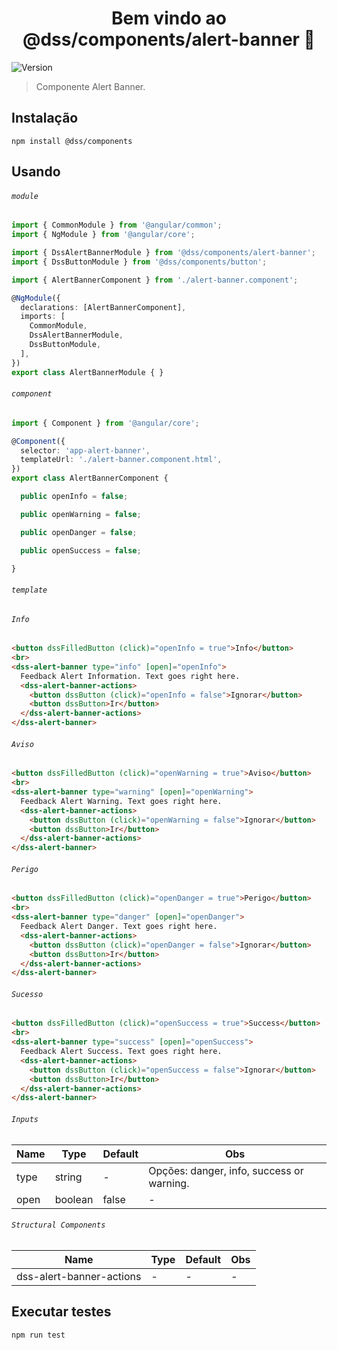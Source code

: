 <h1 align="center">Bem vindo ao @dss/components/alert-banner 👋</h1>
<p>
  <img alt="Version" src="https://img.shields.io/badge/adicionado%20na%20versão-1.0.0-blue.svg?cacheSeconds=2592000" />
</p>

> Componente Alert Banner.

## Instalação

```shell
npm install @dss/components
```

## Usando

###### `module`

```ts
import { CommonModule } from '@angular/common';
import { NgModule } from '@angular/core';

import { DssAlertBannerModule } from '@dss/components/alert-banner';
import { DssButtonModule } from '@dss/components/button';

import { AlertBannerComponent } from './alert-banner.component';

@NgModule({
  declarations: [AlertBannerComponent],
  imports: [
    CommonModule,
    DssAlertBannerModule,
    DssButtonModule,
  ],
})
export class AlertBannerModule { }
```

###### `component`

```ts
import { Component } from '@angular/core';

@Component({
  selector: 'app-alert-banner',
  templateUrl: './alert-banner.component.html',
})
export class AlertBannerComponent {

  public openInfo = false;

  public openWarning = false;

  public openDanger = false;

  public openSuccess = false;

}
```

###### `template`

###### `Info`

```html
<button dssFilledButton (click)="openInfo = true">Info</button>
<br>
<dss-alert-banner type="info" [open]="openInfo">
  Feedback Alert Information. Text goes right here.
  <dss-alert-banner-actions>
    <button dssButton (click)="openInfo = false">Ignorar</button>
    <button dssButton>Ir</button>
  </dss-alert-banner-actions>
</dss-alert-banner>
```

###### `Aviso`

```html
<button dssFilledButton (click)="openWarning = true">Aviso</button>
<br>
<dss-alert-banner type="warning" [open]="openWarning">
  Feedback Alert Warning. Text goes right here.
  <dss-alert-banner-actions>
    <button dssButton (click)="openWarning = false">Ignorar</button>
    <button dssButton>Ir</button>
  </dss-alert-banner-actions>
</dss-alert-banner>
```

###### `Perigo`

```html
<button dssFilledButton (click)="openDanger = true">Perigo</button>
<br>
<dss-alert-banner type="danger" [open]="openDanger">
  Feedback Alert Danger. Text goes right here.
  <dss-alert-banner-actions>
    <button dssButton (click)="openDanger = false">Ignorar</button>
    <button dssButton>Ir</button>
  </dss-alert-banner-actions>
</dss-alert-banner>
```

###### `Sucesso`

```html
<button dssFilledButton (click)="openSuccess = true">Success</button>
<br>
<dss-alert-banner type="success" [open]="openSuccess">
  Feedback Alert Success. Text goes right here.
  <dss-alert-banner-actions>
    <button dssButton (click)="openSuccess = false">Ignorar</button>
    <button dssButton>Ir</button>
  </dss-alert-banner-actions>
</dss-alert-banner>
```

###### `Inputs`
Name | Type    | Default | Obs                                       |
---- | ------- | ------- | ----------------------------------------- |
type | string  | -       | Opções: danger, info, success or warning. |
open | boolean | false   | -                                         |

###### `Structural Components`
Name                     | Type | Default  | Obs |
------------------------ | ---- | -------- | --- |
dss-alert-banner-actions | -    | -        | -   |

## Executar testes

```shell
npm run test
```
